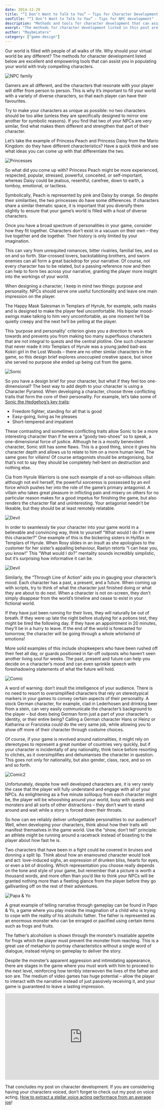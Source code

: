 ```yaml
---
date: 2014-12-29
title: "“I Don’t Want to Talk to You” – Tips for Character Development for NPCs in Video Games"
seoTitle: "“I Don’t Want to Talk to You” - Tips for NPC development"
description: "Methods and tools for character development that can assist you in populating your game world with truly compelling characters."
exerpt: "The methods for character development listed in this post are excellent and empowering tools that can assist you in populating your world with truly compelling characters."
author: "MaybeLaterx"
category: ["game-design"]
---
```


Our world is filled with people of all walks of life. Why should your virtual world be any different? The methods for character development listed below are excellent and empowering tools that can assist you in populating your world with truly compelling characters.

![NPC family](/blog/posts/idontwanttotalktoyounpcdev/npcfamily.jpg)

Gamers are all different, and the characters that resonate with your player will differ from person to person. This is why it’s important to fill your world with a variety of diverse characters, so that each player can have their favourites.

Try to make your characters as unique as possible: no two characters should be too alike (unless they are specifically designed to mirror one another for symbolic reasons). If you find that two of your NPCs are very similar, find what makes them different and strengthen that part of their character.

Let’s take the example of Princess Peach and Princess Daisy from the Mario Kingdom: do they have different characteristics? Have a quick think and see what ideas you can come up with that differentiate the two.

![Princesses](/blog/posts/idontwanttotalktoyounpcdev/princesses.png)

So what did you come up with? Princess Peach might be more experienced, respected, popular, stressed, powerful, conceited, or self-important, whereas Daisy could be jealous, resentful, carefree, down to earth, a tomboy, emotional, or tactless.

Symbolically, Peach is represented by pink and Daisy by orange. So despite their similarities, the two princesses do have some differences. If characters share a similar thematic space, it is important that you diversify them slightly to ensure that your game’s world is filled with a host of diverse characters.

Once you have a broad spectrum of personalities in your game, consider how they fit together. Characters don’t exist in a vacuum on their own – they live together and die together. Their history is only limited by your imagination.

This can vary from unrequited romances, bitter rivalries, familial ties, and so on and so forth. Star-crossed lovers, backstabbing brothers, and sworn enemies can all form a great backdrop for your narrative. Of course, not every character has to be related, but a passing reference now and then can help to form ties across your narrative, granting the player more insight into the workings of your world.

When designing a character, I keep in mind two things: purpose and personality. NPCs should serve one useful functionality and leave one main impression on the player.

The Happy Mask Salesman in Templars of Hyrule, for example, sells masks and is designed to make the player feel uncomfortable. His bipolar mood-swings make talking to him very uncomfortable, as one moment he’ll be quietly creepy and the next he’ll be yelling at the player.

This ‘purpose and personality’ criterion gives you a direction to work towards and prevents you from making too many superfluous characters that are not integral to quests and the central plotline. One such character that never made it into Templars of Hyrule was a young jaded bad-ass Kokiri girl in the Lost Woods – there are no other similar characters in the game, so this design brief explores unoccupied creative space, but since she served no purpose she ended up being cut from the game.

![Sonic](/blog/posts/idontwanttotalktoyounpcdev/sonic.png)

So you have a design brief for your character, but what if they feel too one-dimensional? The best way to add depth to your character is using a Character Pyramid. When developing a character, choose three conflicting traits that form the core of their personality. For example, let’s take some of [Sonic the Hedgehog’s key traits](http://en.wikipedia.org/wiki/Sonic_the_Hedgehog_%28character%29#Characteristics):

- Freedom fighter, standing for all that is good
- Easy-going, living as he pleases
- Short-tempered and impatient

These contrasting and sometimes conflicting traits allow Sonic to be a more interesting character than if he were a “goody two-shoes” so to speak, a one-dimensional force of justice. Although he is a mostly benevolent character, Sonic still has some flaws. This is a good thing, since it gives his character depth and allows us to relate to him on a more human level. The same goes for villains! Of course antagonists should be antagonising, but that’s not to say they should be completely hell-bent on destruction and nothing else.

Cia from Hyrule Warriors is one such example of a not-so-villainous villain: although not evil herself, the powerful sorceress is possessed by an evil force which pushes her into the role of the game’s primary antagonist. A villain who takes great pleasure in inflicting pain and misery on others for no particular reason makes for a good impetus for finishing the game, but also renders the character flat and uninteresting. Your antagonist needn’t be likeable, but they should be at least remotely relatable.

![Devil](/blog/posts/idontwanttotalktoyounpcdev/devil.jpg)

In order to seamlessly tie your character into your game world in a believable and convincing way, think to yourself “What would I do if I were this character?” One example of this is the bickering sisters in Hylifax in Templars of Hyrule. When Rosy slides in an insult as she apologises to the customer for her sister’s appalling behaviour, Raelyn retorts “I can hear you, you know!” This “What would I do?” mentality sounds incredibly simplistic, but it’s surprising how informative it can be.

![Devil](/blog/posts/idontwanttotalktoyounpcdev/room.png)

Similarly, the “Through Line of Action” aids you in gauging your character’s mood. Each character has a past, a present, and a future. When coming up with scripts, try to think of what the character just finished doing or what they are about to do next. When a character is not on-screen, they don’t simply disappear from the world’s timeline and cease to exist in your fictional world.

If they have just been running for their lives, they will naturally be out of breath. If they were up late the night before studying for a potions test, they might be tired the following day. If they have an appointment in 20 minutes, they’ll be in a hurry to leave. If the end of the world is forecasted for tomorrow, the character will be going through a whole whirlwind of emotions!

More solid examples of this include shopkeepers who have been rushed off their feet all day, or guards positioned in far-off outposts who haven’t seen another living soul for weeks. The past, present and future can help you decide on a character’s mood and can even sprinkle speech with foreshadowing statements of what the future will hold.

![Comic](/blog/posts/idontwanttotalktoyounpcdev/comic.jpg)

A word of warning: don’t insult the intelligence of your audience. There is no need to resort to oversimplified characters that rely on stereotypical markers in your games to convey certain aspects of their personality. A stock German character, for example, clad in Lederhosen and drinking beer from a stein, can very easily communicate the character’s background to the player – but does being German form just a part of your character’s identity, or their entire being? Calling a German character Hans or Heinz or Katharina or Franziska could do the very same job, while allowing you to show off more of their character through costume choices.

Of course, if your game is revolved around nationalities, it might rely on stereotypes to represent a great number of countries very quickly, but if your character is incidentally of any nationality, think twice before resorting to clichés, as it oversimplifies and dehumanises the character in question. This goes not only for nationality, but also gender, class, race, and so on and so forth.

![Comic2](/blog/posts/idontwanttotalktoyounpcdev/comic2.gif)

Unfortunately, despite how well developed characters are, it is very rarely the case that the player will fully understand and engage with all of your NPCs. As enlightening as a five minute soliloquy from each character might be, the player will be whooshing around your world, busy with quests and monsters and all sorts of other distractions – they don’t want to stand around and wait while a story is forced down their throats.

So how can we reliably deliver unforgettable personalities to our audience? Well, when developing your characters, think about how their traits will manifest themselves in the game world. Use the “show, don’t tell” principle: an athlete might be running around a racetrack instead of boasting to the player about how fast he is.

Two characters that have been in a fight could be covered in bruises and donning a split lip. Think about how an enamoured character would look and act: love-induced sighs, an expression of drunken bliss, hearts for eyes, or even a bit of drooling. Which representation you choose really depends on the tone and style of your game, but remember that a picture is worth a thousand words, and more often than you’d like to think your NPCs will be granted nothing more than a fleeting glance from the player before they go gallivanting off on the rest of their adventures.

![Papa & Yo](/blog/posts/idontwanttotalktoyounpcdev/papayo.jpg)

A great example of telling narrative through gameplay can be found in Papo & Yo, a game where you play inside the imagination of a child who is trying to cope with the reality of his alcoholic father. The father is represented as an enormous monster who can be enraged or pacified using certain items such as frogs and fruits.

The father’s alcoholism is shown through the monster’s insatiable appetite for frogs which the player must prevent the monster from reaching. This is a great use of metaphor to portray characteristics without a single word of dialogue, instead relying on gameplay to deliver the story.

Despite the monster’s apparent aggression and intimidating appearance, there are stages in the game where you must work with him to proceed to the next level, reinforcing how terribly interwoven the lives of the father and son are. The medium of video games has huge potential – allow the player to interact with the narrative instead of just passively receiving it, and your game is guaranteed to leave a lasting impression.

<style>.embed-container { position: relative; padding-bottom: 56.25%; height: 0; overflow: hidden; max-width: 100%; } .embed-container iframe, .embed-container object, .embed-container embed { position: absolute; top: 0; left: 0; width: 100%; height: 100%; }</style><div class='embed-container'><iframe src='https://www.youtube.com/embed/qkrjby0lKRE' frameborder='0' allowfullscreen></iframe></div>

That concludes my post on character development. If you are considering having your characters voiced, don’t forget to check out my post on voice acting, [How to extract a stellar voice acting performace from an average joe](/blog/sound/how-to-extract-a-stellar-voice-acting-performance-from-an-average-joe)!
